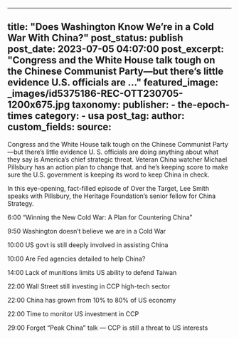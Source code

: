 
---
title: "Does Washington Know We’re in a Cold War With China?" 
post_status: publish
post_date: 2023-07-05 04:07:00 
post_excerpt: "Congress and the White House talk tough on the Chinese Communist Party—but there’s little evidence U.S. officials are ..."
featured_image: _images/id5375186-REC-OTT230705-1200x675.jpg 
taxonomy:
    publisher:
        - the-epoch-times
    category:
        - usa 
    post_tag:
    author:
custom_fields:
    source: 
---
Congress and the White House talk tough on the Chinese Communist Party—but there’s little evidence U. S. officials are doing anything about what they say is America’s chief strategic threat. Veteran China watcher Michael Pillsbury has an action plan to change that. and he’s keeping score to make sure the U.S. government is keeping its word to keep China in check.

In this eye-opening, fact-filled episode of Over the Target, Lee Smith speaks with Pillsbury, the Heritage Foundation’s senior fellow for China Strategy.

6:00 “Winning the New Cold War: A Plan for Countering China”

9:50 Washington doesn’t believe we are in a Cold War

10:00 US govt is still deeply involved in assisting China

10:00 Are Fed agencies detailed to help China?

14:00 Lack of munitions limits US ability to defend Taiwan

22:00 Wall Street still investing in CCP high-tech sector

22:00 China has grown from 10% to 80% of US economy

22:00 Time to monitor US investment in CCP

29:00 Forget “Peak China” talk — CCP is still a threat to US interests 